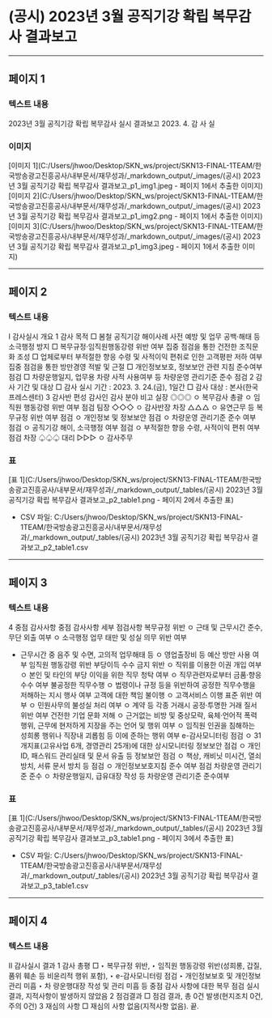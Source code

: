 # (공시) 2023년 3월 공직기강 확립 복무감사 결과보고

---

## 페이지 1
### 텍스트 내용
2023년 3월 공직기강 확립
복무감사 실시 결과보고
2023. 4.
감  사  실
### 이미지
[이미지 1](C:/Users/jhwoo/Desktop/SKN_ws/project/SKN13-FINAL-1TEAM/한국방송광고진흥공사/내부문서/재무성과/_markdown_output/_images/(공시) 2023년 3월 공직기강 확립 복무감사 결과보고_p1_img1.jpeg - 페이지 1에서 추출한 이미지)
[이미지 2](C:/Users/jhwoo/Desktop/SKN_ws/project/SKN13-FINAL-1TEAM/한국방송광고진흥공사/내부문서/재무성과/_markdown_output/_images/(공시) 2023년 3월 공직기강 확립 복무감사 결과보고_p1_img2.png - 페이지 1에서 추출한 이미지)
[이미지 3](C:/Users/jhwoo/Desktop/SKN_ws/project/SKN13-FINAL-1TEAM/한국방송광고진흥공사/내부문서/재무성과/_markdown_output/_images/(공시) 2023년 3월 공직기강 확립 복무감사 결과보고_p1_img3.jpeg - 페이지 1에서 추출한 이미지)

---

## 페이지 2
### 텍스트 내용
Ⅰ
 감사실시 개요
 1  감사 목적
 □ 봄철 공직기강 해이사례 사전 예방 및 업무 공백·해태 등 소극행정 방지
 □ 복무규정·임직원행동강령 위반 여부 집중 점검을 통한 건전한 조직문화 조성
 □ 업체로부터 부적절한 향응 수령 및 사적이익 편취로 인한 고객평판 저하 여부 
집중 점검을 통한 방만경영 적발 및 근절
 □ 개인정보보호, 정보보안 관련 지침 준수여부 점검
 □ 차량운행일지, 업무용 차량 사적 사용여부 등 차량운영 관리기준 준수 점검
 2  감사 기간 및 대상 
 □ 감사 실시 기간 : 2023. 3. 24.(금), 1일간
 □ 감사 대상 : 본사(한국 프레스센터)
 3  감사반 편성
감사인
감사 분야
비고
실장 ◎◎◎
ㅇ 복무감사 총괄
ㅇ 임직원 행동강령 위반 여부 점검
팀장 ◇◇◇
ㅇ 감사반장
차장 △△△
ㅇ 유연근무 등 복무규정 위반 여부 점검
ㅇ 개인정보 및 정보보안 점검
ㅇ 차량운영 관리기준 준수 여부 점검
ㅇ 공직기강 해이, 소극행정 여부 점검
ㅇ 부적절한 향응 수령, 사적이익 편취 여부 점검
차장 ♤♤♤
대리 ▷▷▷
ㅇ 감사주무
### 표
[표 1](C:/Users/jhwoo/Desktop/SKN_ws/project/SKN13-FINAL-1TEAM/한국방송광고진흥공사/내부문서/재무성과/_markdown_output/_tables/(공시) 2023년 3월 공직기강 확립 복무감사 결과보고_p2_table1.png - 페이지 2에서 추출한 표)
- CSV 파일: C:/Users/jhwoo/Desktop/SKN_ws/project/SKN13-FINAL-1TEAM/한국방송광고진흥공사/내부문서/재무성과/_markdown_output/_tables/(공시) 2023년 3월 공직기강 확립 복무감사 결과보고_p2_table1.csv

---

## 페이지 3
### 텍스트 내용
4  중점 감사사항
중점 감사사항
세부 점검사항
복무규정 위반 
ㅇ 근태 및 근무시간 준수, 무단 외출 여부
ㅇ 소극행정 업무 태만 및 성실 의무 위반 여부
  - 근무시간 중 음주 및 수면, 고의적 업무해태 등
ㅇ 영업출장비 등 예산 방만 사용 여부
임직원
행동강령
위반
부당이득 수수 
금지 위반
ㅇ 직위를 이용한 이권 개입 여부
ㅇ 본인 및 타인의 부당 이익을 위한 직무 청탁 여부
ㅇ 직무관련자로부터 금품·향응 수수 여부
불공정한 직무수행
ㅇ 법령이나 규정 등을 위반하여 공정한 직무수행을 
   저해하는 지시 행사 여부
고객에 대한
책임 불이행
ㅇ 고객서비스 이행 표준 위반 여부
ㅇ 민원사무의 불성실 처리 여부
ㅇ 계약 등 각종 거래시 공정·투명한 거래 질서 위반 여부
건전한 기업 문화 
저해
ㅇ 근거없는 비방 및 중상모략, 육체·언어적 폭력행위,
   근무에 현저하게 지장을 주는 언어 및 행위 여부
ㅇ 임직원 인권을 침해하는 성희롱 행위나 직장내 괴롭힘 등
   이에 준하는 행위 여부
e-감사모니터링 점검
ㅇ 31개지표(고유사업 6개, 경영관리 25개)에 대한 상시모니터링
정보보안 점검
ㅇ 개인 ID, 패스워드 관리실태 및 문서 유출 등 정보보안 점검
ㅇ 책상, 캐비닛 미시건, 열쇠방치, 서류 문서 방치 등 점검
ㅇ 개인정보보호지침 준수 여부 점검
차량운영 관리기준 준수
ㅇ 차량운행일지, 급유대장 작성 등 차량운영 관리기준 준수여부
### 표
[표 1](C:/Users/jhwoo/Desktop/SKN_ws/project/SKN13-FINAL-1TEAM/한국방송광고진흥공사/내부문서/재무성과/_markdown_output/_tables/(공시) 2023년 3월 공직기강 확립 복무감사 결과보고_p3_table1.png - 페이지 3에서 추출한 표)
- CSV 파일: C:/Users/jhwoo/Desktop/SKN_ws/project/SKN13-FINAL-1TEAM/한국방송광고진흥공사/내부문서/재무성과/_markdown_output/_tables/(공시) 2023년 3월 공직기강 확립 복무감사 결과보고_p3_table1.csv

---

## 페이지 4
### 텍스트 내용
Ⅱ
 감사실시 결과
 1  감사 총평
 □ ‣ 복무규정 위반, ‣ 임직원 행동강령 위반(성희롱, 갑질, 품위 훼손 등 비윤리적 
행위 포함), ‣ e-감사모니터링 점검 ‣ 개인정보보호 및 개인정보 관리 미흡 ‣ 차
량운행대장 작성 및 관리 미흡 등 중점 감사 사항에 대한 복무 점검 실시 결과, 
지적사항이 발생하지 않았음
 2  점검결과
 □ 점검 결과, 총 0건 발생(현지조치 0건, 주의 0건)
 3  재심의 사항
 □ 재심의 사항 없음(지적사항 없음).  끝.